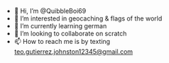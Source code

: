 - 👋 Hi, I’m @QuibbleBoi69
- 👀 I’m interested in geocaching & flags of the world
- 🌱 I’m currently learning german
- 💞️ I’m looking to collaborate on scratch
- 📫 How to reach me is by texting teo.gutierrez.johnston12345@gmail.com

<!---
QuibbleBoi69/QuibbleBoi69 is a ✨ special ✨ repository because its `README.md` (this file) appears on your GitHub profile.
You can click the Preview link to take a look at your changes.
--->
